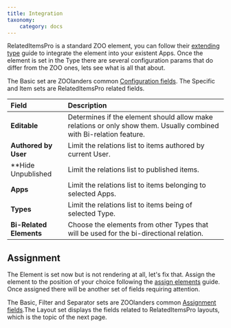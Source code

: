 ```yaml
---
title: Integration
taxonomy:
    category: docs
---
```


RelatedItemsPro is a standard ZOO element, you can follow their [extending type](http://yootheme.com/zoo/documentation/advanced/extend-pre-build-types) guide to integrate the element into your existent Apps. Once the element is set in the Type there are several configuration params that do differ from the ZOO ones, lets see what is all that about.

The Basic set are ZOOlanders common [Configuration fields](/zoolanders/elements/fields#configuration). The Specific and Item sets are RelatedItemsPro related fields.

| Field       | Description |
| :---------- | :---------- |
| **Editable** | Determines if the element should allow make relations or only show them. Usually combined with Bi-relation feature. |
| **Authored by User** | Limit the relations list to items authored by current User. |
| **Hide Unpublished | Limit the relations list to published items. |
| **Apps** | Limit the relations list to items belonging to selected Apps. |
| **Types** | Limit the relations list to items being of selected Type. |
| **Bi-Related Elements** | Choose the elements from other Types that will be used for the bi-directional relation. |

## Assignment

The Element is set now but is not rendering at all, let's fix that. Assign the element to the position of your choice following the [assign elements](http://yootheme.com/zoo/documentation/advanced/assign-elements-to-layout-positions) guide. Once assigned there will be another set of fields requiring attention.

The Basic, Filter and Separator sets are ZOOlanders common [Assignment fields](/zoolanders/elements/fields#assignment).The Layout set displays the fields related to RelatedItemsPro layouts, which is the topic of the next page.
